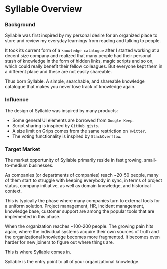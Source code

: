# Syllable Overview


### Background
Syllable was first inspired by my personal desire for an organized place to store
and review my everyday learnings from reading and talking to people.

It took its current form of a `knowledge catalogue` after I started working at a
decent size company and realized that many people had their personal stash of
knowledge in the form of hidden links, magic scripts and so on, which could really
benefit their fellow colleagues. But everyone kept them in a different place and
these are not easily shareable.

Thus born Syllable. A simple, searchable, and shareable knowledge catalogue that
makes you never lose track of knowledge again.


### Influence
The design of Syllable was inspired by many products:
- Some general UI elements are borrowed from `Google Keep`.
- Script sharing is inspired by `GitHub gists`.
- A size limit on Grips comes from the same restriction on `Twitter`.
- The voting functionality is inspired by `StackOverflow`.


### Target Market
The market opportunity of Syllable primarily reside in fast growing,
small-to-medium businesses.

As companies (or departments of companies) reach ~20-50 people, many of them
start to struggle with keeping everybody in sync, in terms of project status,
company initiative, as well as domain knowledge, and historical context.

This is typically the phase where many companies turn to external tools for a
uniform solution. Project management, HR, incident management, knowledge base,
customer support are among the popular tools that are implemented in this
phase.

When the organization reaches ~100-200 people. The growing pain hits again, where
the individual systems acquire their own sources of truth and the organizational
knowledge becomes more fragmented. It becomes even harder for new joiners to
figure out where things are.

This is where Syllable comes in.

Syllable is the entry point to all of your organizational knowledge.
